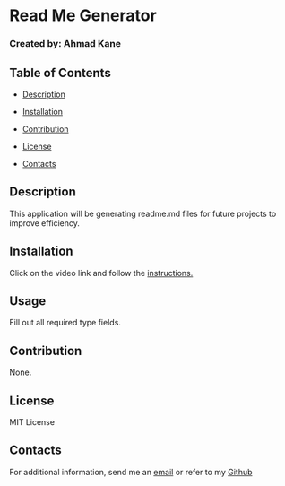 # Read Me Generator
  
 ### Created by: Ahmad Kane



  ## Table of Contents

  * [Description](#description)
  
  * [Installation](#installation)
  
  * [Contribution](#contribution)
  
  * [License](#license)
  
  * [Contacts](#contacts)
  
  ## Description
  This application will be generating readme.md files for future projects to improve efficiency.

  ## Installation
  Click on the video link and follow the [instructions.](https://youtu.be/eMvuOK0HabA)
  
  
  ## Usage
  Fill out all required type fields.
  
  ## Contribution
  None.
  
  ## License
  MIT License
  
  ## Contacts
  For additional information, send me an [email](ahmadkanework@gmail.com) or refer to my [Github](https://github.com/ahmadkane93/)
  
  
